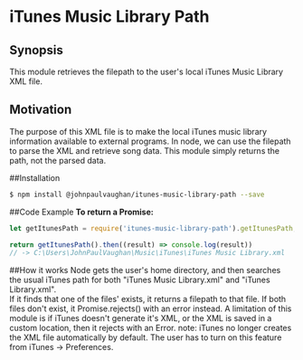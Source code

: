 # iTunes Music Library Path
## Synopsis
This module retrieves the filepath to the user's local iTunes Music Library XML file. 


## Motivation
The purpose of this XML file is to make the local iTunes music library information available to external programs. In node, we can use the filepath to parse the XML and retrieve song data. This module simply returns the path, not the parsed data.<br>


##Installation
```bash
$ npm install @johnpaulvaughan/itunes-music-library-path --save
```

##Code Example
**To return a Promise:**
```javascript
let getItunesPath = require('itunes-music-library-path').getItunesPath;

return getItunesPath().then((result) => console.log(result))
// -> C:\Users\JohnPaulVaughan\Music\iTunes\iTunes Music Library.xml
```

##How it works
Node gets the user's home directory, and then searches the usual iTunes path for both "iTunes Music Library.xml" and "iTunes Library.xml".<br>
If it finds that one of the files' exists, it returns a filepath to that file. If both files don't exist, it Promise.rejects() with an error instead.
A limitation of this module is if iTunes doesn't generate it's XML, or the XML is saved in a custom location, then it rejects with an Error. 
note: iTunes no longer creates the XML file automatically by default. The user has to turn on this feature from iTunes -> Preferences.